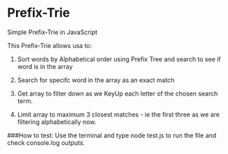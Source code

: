 # Prefix-Trie
Simple Prefix-Trie in JavaScript

This Prefix-Trie allows usa to:
1. Sort words by Alphabetical order using Prefix Tree and search to see if word is in the array

2. Search for specifc word in the array as an exact match

3. Get array to filter down as we KeyUp each letter of the chosen search term.

4. Limit array to maximum 3 closest matches - ie the first three as we are filtering alphabetically now.

###How to test: 
Use the terminal and type node test.js to run the file and check console.log outputs.
